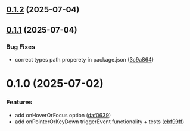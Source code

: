 ## [0.1.2](https://github.com/amazinglynormal/prefetch/compare/v0.1.1...v0.1.2) (2025-07-04)



## [0.1.1](https://github.com/amazinglynormal/prefetch/compare/v0.1.0...v0.1.1) (2025-07-04)


### Bug Fixes

* correct types path properety in package.json ([3c9a864](https://github.com/amazinglynormal/prefetch/commit/3c9a864bad57c8eecd7988fe3e573816b6662d60))



# 0.1.0 (2025-07-02)


### Features

* add onHoverOrFocus option ([daf0639](https://github.com/amazinglynormal/prefetch/commit/daf063930aabc479655c8e1948106c364b3c7c52))
* add onPointerOrKeyDown triggerEvent functionality + tests ([ebf99ff](https://github.com/amazinglynormal/prefetch/commit/ebf99ff2cbffdaef9a52520cef8e128834892c01))



